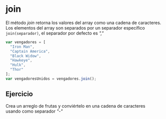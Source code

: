# join

El método _join_ retorna los valores del array como una cadena de caracteres. Los elementos del array son separados por un separador específico `join(separador)`, el separador por defecto es _","_

```js
var vengadores = [
  "Iron Man",
  "Captain America",
  "Black Widow",
  "Hawkeye",
  "Hulk",
  "Thor"
];
var vengadoresUnidos = vengadores.join();
```

## Ejercicio

Crea un arreglo de frutas y conviértelo en una cadena de caracteres usando como separador _"-"_
